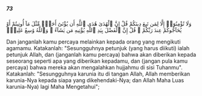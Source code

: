 ##### 73

<span class="ayah">وَلَا تُؤْمِنُوٓا۟ إِلَّا لِمَن تَبِعَ دِينَكُمْ قُلْ إِنَّ ٱلْهُدَىٰ هُدَى ٱللَّهِ أَن يُؤْتَىٰٓ أَحَدٌۭ مِّثْلَ مَآ أُوتِيتُمْ أَوْ يُحَآجُّوكُمْ عِندَ رَبِّكُمْ ۗ قُلْ إِنَّ ٱلْفَضْلَ بِيَدِ ٱللَّهِ يُؤْتِيهِ مَن يَشَآءُ ۗ وَٱللَّهُ وَٰسِعٌ عَلِيمٌۭ</span>

<span class="ayah_translation">Dan janganlah kamu percaya melainkan kepada orang yang mengikuti agamamu. Katakanlah: "Sesungguhnya petunjuk (yang harus diikuti) ialah petunjuk Allah, dan (janganlah kamu percaya) bahwa akan diberikan kepada seseorang seperti apa yang diberikan kepadamu, dan (jangan pula kamu percaya) bahwa mereka akan mengalahkan hujjahmu di sisi Tuhanmu". Katakanlah: "Sesungguhnya karunia itu di tangan Allah, Allah memberikan karunia-Nya kepada siapa yang dikehendaki-Nya; dan Allah Maha Luas karunia-Nya) lagi Maha Mengetahui";</span>
